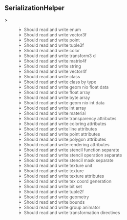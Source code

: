 <h2>SerializationHelper</h2>
> <ul>
<blockquote><li>Should read and write enum</li>
<li>Should read and write vector3f</li>
<li>Should read and write point</li>
<li>Should read and write tuple3f</li>
<li>Should read and write color</li>
<li>Should read and write transform3 d</li>
<li>Should read and write matrix4f</li>
<li>Should read and write string</li>
<li>Should read and write vector4f</li>
<li>Should read and write class</li>
<li>Should read and write class by type</li>
<li>Should read and write geom nio float data</li>
<li>Should read and write float array</li>
<li>Should read and write byte array</li>
<li>Should read and write geom nio int data</li>
<li>Should read and write int array</li>
<li>Should read and write material</li>
<li>Should read and write transparency attributes</li>
<li>Should read and write coloring attributes</li>
<li>Should read and write line attributes</li>
<li>Should read and write point attributes</li>
<li>Should read and write polygon attributes</li>
<li>Should read and write rendering attributes</li>
<li>Should read and write stencil function separate</li>
<li>Should read and write stencil operation separate</li>
<li>Should read and write stencil mask separate</li>
<li>Should read and write texture unit</li>
<li>Should read and write texture</li>
<li>Should read and write texture attributes</li>
<li>Should read and write tex coord generation</li>
<li>Should read and write bit set</li>
<li>Should read and write tuple2f</li>
<li>Should read and write geometry</li>
<li>Should read and write bounds</li>
<li>Should read and write group animator</li>
<li>Should read and write transformation directives</li>
</blockquote><blockquote></ul></blockquote>
